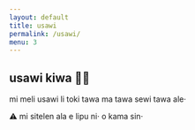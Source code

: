 ```yaml
---
layout: default
title: usawi
permalink: /usawi/
menu: 3
---
```

## usawi kiwa 🔮🌿

mi meli usawi li toki tawa ma tawa sewi tawa ale·

⚠️ mi sitelen ala e lipu ni· o kama sin·